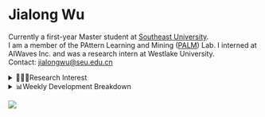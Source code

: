 #  Jialong Wu

Currently a first-year Master student at [Southeast University](https://www.seu.edu.cn/english/).<br>
I am a member of the PAttern Learning and Mining ([PALM](http://palm.seu.edu.cn/home.html)) Lab. I interned at AIWaves Inc. and was a research intern at Westlake University.<br>
Contact: jialongwu@seu.edu.cn
<details><summary>👨🏻‍💻Research Interest</summary>
My current research interests primarily encompass three aspects:

- Exploring the **synergies** between large-scale and small-scale models.
- Investigating the <strong>personalization and interactive</strong> abilities of LLMs.
- Utilizing  <strong>causal inference</strong>  to mitigate bias in conventional NLP tasks.

Recent works:
[Constituency Parsing using LLMs](https://arxiv.org/pdf/2310.19462.pdf), [Agents](https://arxiv.org/pdf/2309.07870.pdf)
</details>

<details><summary>📊Weekly Development Breakdown</summary>

<!--START_SECTION:waka-->

```txt
From: 22 November 2023 - To: 29 November 2023

Total Time: 6 hrs 50 mins

Python       4 hrs 38 mins   █████████████████░░░░░░░░   67.92 %
Bash         55 mins         ███▒░░░░░░░░░░░░░░░░░░░░░   13.45 %
JSON         32 mins         ██░░░░░░░░░░░░░░░░░░░░░░░   08.03 %
Other        21 mins         █▒░░░░░░░░░░░░░░░░░░░░░░░   05.24 %
Text         9 mins          ▓░░░░░░░░░░░░░░░░░░░░░░░░   02.43 %
```

<!--END_SECTION:waka-->

[![wakatime](https://wakatime.com/badge/user/c6720b29-9431-4a60-bc9d-e1fb2b6bd65f.svg)](https://wakatime.com/@c6720b29-9431-4a60-bc9d-e1fb2b6bd65f)
</details>

![](https://komarev.com/ghpvc/?username=callanwu)
